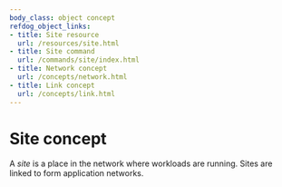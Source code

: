 ```yaml
---
body_class: object concept
refdog_object_links:
- title: Site resource
  url: /resources/site.html
- title: Site command
  url: /commands/site/index.html
- title: Network concept
  url: /concepts/network.html
- title: Link concept
  url: /concepts/link.html
---
```


# Site concept

<section>

A _site_ is a place in the network where workloads are running.
Sites are linked to form application networks.

</section>

